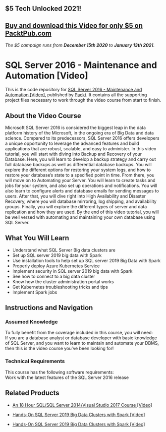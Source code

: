 ## $5 Tech Unlocked 2021!
[Buy and download this Video for only $5 on PacktPub.com](https://www.packtpub.com/product/sql-server-2016-maintenance-and-automation-video/9781787281431)
-----
*The $5 campaign         runs from __December 15th 2020__ to __January 13th 2021.__*

# SQL Server 2016 - Maintenance and Automation [Video]
This is the code repository for [SQL Server 2016 - Maintenance and Automation [Video]](https://www.packtpub.com/big-data-and-business-intelligence/sql-server-2016-maintenance-automation-video?utm_source=github&utm_medium=repository&utm_campaign=9781787281431), published by [Packt](https://www.packtpub.com/?utm_source=github). It contains all the supporting project files necessary to work through the video course from start to finish.
## About the Video Course
Microsoft SQL Server 2016 is considered the biggest leap in the data platform history of the Microsoft, in the ongoing era of Big Data and data science. Compared to its predecessors, SQL Server 2016 offers developers a unique opportunity to leverage the advanced features and build applications that are robust, scalable, and easy to administer.
In this video tutorial, you will start with diving into Backup and Recovery of your Database. Here, you will learn to develop a backup strategy and carry out full database backups as well as differential database backups. You will explore the different options for restoring your system logs, and how to restore your database’s state to a specified point in time. From there, you will move on to Automating your Server. You will learn to create tasks and jobs for your system, and also set up operations and notifications. You will also learn to configure alerts and database emails for sending messages to users. After that, you will dive right into High Availability and Disaster Recovery, where you will database mirroring, log shipping, and availability groups. Finally, you will explore the different types of server and data replication and how they are used.
By the end of this video tutorial, you will be well versed with automating and maintaining your own database using SQL Server.

<H2>What You Will Learn</H2>
<DIV class=book-info-will-learn-text>
<UL>
<LI>Understand what SQL Server Big data clusters are 
<LI>Set up SQL server 2019 big data with Spark 
<LI>Use installation tools to help set up SQL server 2019 Big Data with Spark 
<LI>Properly deploy Azure Kubernetes Service 
<LI>Implement security in SQL server 2019 big data with Spark 
<LI>See how to connect to a big data cluster 
<LI>Know how the cluster administration portal works 
<LI>Get Kubernetes troubleshooting tricks and tips 
<LI>Implement Spark jobs </LI></UL></DIV>

## Instructions and Navigation
### Assumed Knowledge
To fully benefit from the coverage included in this course, you will need:<br/>
If you are a database analyst or database developer with basic knowledge of SQL Server, and you want to learn to maintain and automate your DBMS, then this is the video course you've been looking for!	
### Technical Requirements
This course has the following software requirements:<br/>
Work with the latest features of the SQL Server 2016 release

## Related Products
* [An 18 Hour SQL/SQL Server 2014/Visual Studio 2017 Course [Video]](https://www.packtpub.com/application-development/18-hour-sqlsql-server-2014visual-studio-2017-course-video?utm_source=github&utm_medium=repository&utm_campaign=9781789530568)

* [Hands-On SQL Server 2019 Big Data Clusters with Spark [Video]](https://www.packtpub.com/big-data-and-business-intelligence/hands-sql-server-2019-big-data-clusters-spark-video?utm_source=github&utm_medium=repository&utm_campaign=9781838559755)

* [Hands-On SQL Server 2019 Big Data Clusters with Spark [Video]](https://www.packtpub.com/big-data-and-business-intelligence/hands-sql-server-2019-big-data-clusters-spark-video?utm_source=github&utm_medium=repository&utm_campaign=9781838559755)

